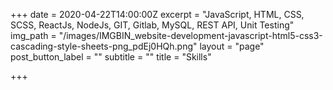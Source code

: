 +++
date = 2020-04-22T14:00:00Z
excerpt = "JavaScript, HTML, CSS, SCSS, ReactJs, NodeJs, GIT, Gitlab, MySQL, REST API, Unit Testing"
img_path = "/images/IMGBIN_website-development-javascript-html5-css3-cascading-style-sheets-png_pdEj0HQh.png"
layout = "page"
post_button_label = ""
subtitle = ""
title = "Skills"

+++
